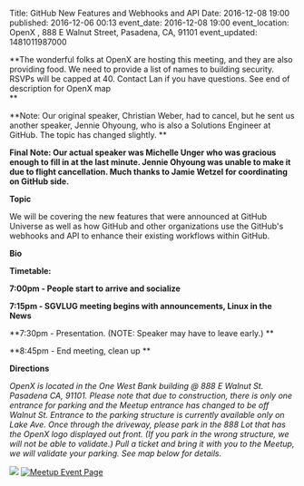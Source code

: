 Title: GitHub New Features and Webhooks and API
Date: 2016-12-08 19:00
published: 2016-12-06 00:13
event_date: 2016-12-08 19:00
event_location:  OpenX  , 888 E Walnut Street, Pasadena, CA, 91101
event_updated: 1481011987000

**The wonderful folks at OpenX are hosting this meeting, and they are also providing food.  We need to provide a list 
of names to building security. RSVPs will be capped at 40.  Contact Lan if you have questions.  See end of description for OpenX map  
**

**Note: Our original speaker, Christian Weber, had to cancel, but he sent us another speaker, Jennie Ohyoung, who is also a Solutions Engineer at GitHub.  The topic has changed slightly.
**

**Final Note: Our actual speaker was Michelle Unger who was gracious enough to fill in at the last minute.  Jennie Ohyoung was unable to make it due to flight cancellation.  Much thanks to Jamie Wetzel for coordinating on GitHub side.**

**Topic**

We will be covering the new features that were announced at GitHub Universe as well as how GitHub and other organizations use the GitHub's webhooks and API to enhance their existing workflows within GitHub. 
  
**Bio**

  
  
**Timetable:**

**7:00pm - People start to arrive and socialize**

**7:15pm - SGVLUG meeting begins with announcements, Linux in the News**

**7:30pm - Presentation.  (NOTE: Speaker may have to leave early.) **

**8:45pm - End meeting, clean up **

  
**Directions**

_OpenX is located in the One West Bank building @ 888 E Walnut St.  Pasadena CA, 91101. Please note that due to construction, there 
is only one entrance for parking and the Meetup entrance has changed to be  off Walnut St.   Entrance to the parking structure 
is currently available only on Lake Ave.   Once through the driveway, please park in the 888 Lot that has the OpenX logo displayed 
out front.   (If you park in the wrong structure, we will not be able to validate.)  Pull a ticket and bring it with you to the 
Meetup, we will validate your parking.   See map below for details._

![](http://photos3.meetupstatic.com/photos/event/c/4/8/4/600_456650308.jpeg) 
[ ![Meetup Event Page]({filename}/images/meetup_logo_45.png) ](https://www.meetup.com/SGVTech/events/233578486/)
